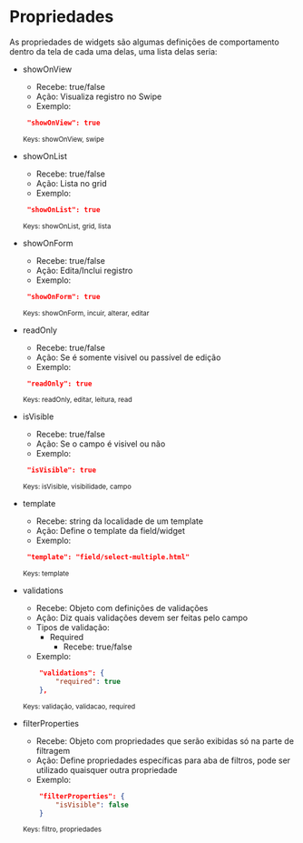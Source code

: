 # Propriedades

As propriedades de widgets são algumas definições de comportamento dentro da tela de cada uma delas, uma lista delas seria:

* showOnView
    + Recebe: true/false
    + Ação: Visualiza registro no Swipe
    + Exemplo:
    
    ```json
     "showOnView": true
     ```
    <small>Keys: showOnView, swipe</small>
* showOnList
    + Recebe: true/false
    + Ação: Lista no grid
    + Exemplo:
    
    ```json
     "showOnList": true
     ```
    <small>Keys: showOnList, grid, lista</small>
* showOnForm
    + Recebe: true/false
    + Ação: Edita/Inclui registro
    + Exemplo:
    
    ```json
     "showOnForm": true
     ```
    <small>Keys: showOnForm, incuir, alterar, editar</small>
* readOnly
    + Recebe: true/false
    + Ação: Se é somente visivel ou passível de edição
    + Exemplo:
    
    ```json
     "readOnly": true
     ```
    <small>Keys: readOnly, editar, leitura, read</small>
    
* isVisible
    + Recebe: true/false
    + Ação: Se o campo é visivel ou não
    + Exemplo:
    
    ```json
     "isVisible": true
     ```
    <small>Keys: isVisible, visibilidade, campo</small>

* template
    + Recebe: string da localidade de um template
    + Ação: Define o template da field/widget
    + Exemplo:
    
    ```json
     "template": "field/select-multiple.html"
     ```
    <small>Keys: template</small>

* validations
    + Recebe: Objeto com definições de validações
    + Ação: Diz quais validações devem ser feitas pelo campo
    + Tipos de validação:
        + Required
            + Recebe: true/false
    + Exemplo:
    ```json
        "validations": {
            "required": true
        },
    ```
    <small>Keys: validação, validacao, required</small>

* filterProperties
    + Recebe: Objeto com propriedades que serão exibidas só na parte de filtragem
    + Ação: Define propriedades específicas para aba de filtros, pode ser utilizado quaisquer outra propriedade
    + Exemplo:
    ```json
        "filterProperties": {
            "isVisible": false
        }
    ```
    <small>Keys: filtro, propriedades</small>
    